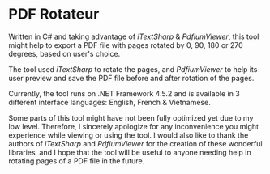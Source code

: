 # PDF Rotateur

Written in C# and taking advantage of *iTextSharp* & *PdfiumViewer*, this tool might help to export a PDF file with pages rotated by 0, 90, 180 or 270 degrees, based on user's choice.

The tool used *iTextSharp* to rotate the pages, and *PdfiumViewer* to help its user preview and save the PDF file before and after rotation of the pages.

Currently, the tool runs on .NET Framework 4.5.2 and is available in 3 different interface languages: English, French & Vietnamese.

Some parts of this tool might have not been fully optimized yet due to my low level. Therefore, I sincerely apologize for any inconvenience you might experience while viewing or using the tool. I would also like to thank the authors of *iTextSharp* and *PdfiumViewer* for the creation of these wonderful libraries, and I hope that the tool will be useful to anyone needing help in rotating pages of a PDF file in the future.
